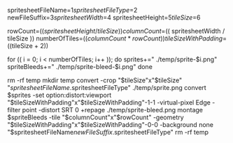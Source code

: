 spritesheetFileName=$1
spritesheetFileType=$2
newFileSuffix=$3
spritesheetWidth=$4
spritesheetHeight=$5
tileSize=$6

rowCount=$(( spritesheetHeight / tileSize ))
columnCount=$(( spritesheetWidth / tileSize ))
numberOfTiles=$(( columnCount * rowCount ))
tileSizeWithPadding=$((tileSize + 2))

  

for (( i = 0; i < numberOfTiles; i++ )); do
sprites+=" ./temp/sprite-$i.png"
spriteBleeds+=" ./temp/sprite-bleed-$i.png"
done
           
rm -rf temp
mkdir temp
convert -crop "$tileSize"x"$tileSize" "$spritesheetFileName.$spritesheetFileType" ./temp/sprite.png
convert $sprites -set option:distort:viewport "$tileSizeWithPadding"x"$tileSizeWithPadding"-1-1 -virtual-pixel Edge -filter point -distort SRT 0 +repage ./temp/sprite-bleed.png
montage $spriteBleeds -tile "$columnCount"x"$rowCount" -geometry "$tileSizeWithPadding"x"$tileSizeWithPadding"-0-0 -background none "$spritesheetFileName$newFileSuffix.$spritesheetFileType"
rm -rf temp      
       
   
